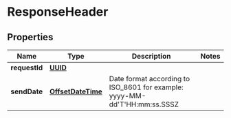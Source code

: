 
# ResponseHeader

## Properties
Name | Type | Description | Notes
------------ | ------------- | ------------- | -------------
**requestId** | [**UUID**](UUID.md) |  | 
**sendDate** | [**OffsetDateTime**](OffsetDateTime.md) | Date format according to ISO_8601 for example: yyyy-MM-dd&#39;T&#39;HH:mm:ss.SSSZ | 



